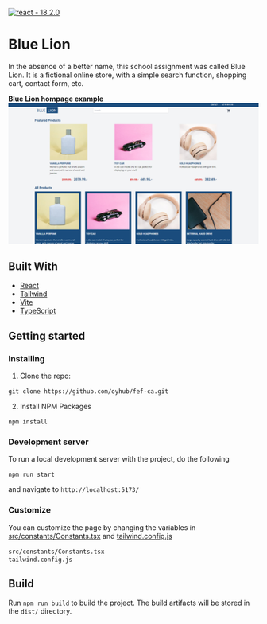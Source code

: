 [![react - 18.2.0](https://img.shields.io/badge/react-18.2.0-blue?logo=react)](https://react.dev)

# Blue Lion

In the absence of a better name, this school assignment was called Blue Lion. It is a fictional online store, with a 
simple search function, shopping cart, contact form, etc.

**Blue Lion hompage example**
![Blue Lion homepage screenshot](/src/assets/homepageScreenshot.jpg)

## Built With

- [React](https://react.dev/)
- [Tailwind](https://tailwindcss.com/)
- [Vite](https://vitejs.dev/)
- [TypeScript](https://www.typescriptlang.org/)

## Getting started

### Installing

1. Clone the repo:
```
git clone https://github.com/oyhub/fef-ca.git
```

2. Install NPM Packages
```
npm install
```

### Development server
To run a local development server with the project, do the following
```
npm run start
```
and navigate to
`http://localhost:5173/`

### Customize
You can customize the page by changing the variables in
[src/constants/Constants.tsx](src/constants/Constants.tsx) and [tailwind.config.js](tailwind.config.js)

```
src/constants/Constants.tsx
tailwind.config.js
```

## Build

Run `npm run build` to build the project. The build artifacts will be stored in the `dist/` directory.